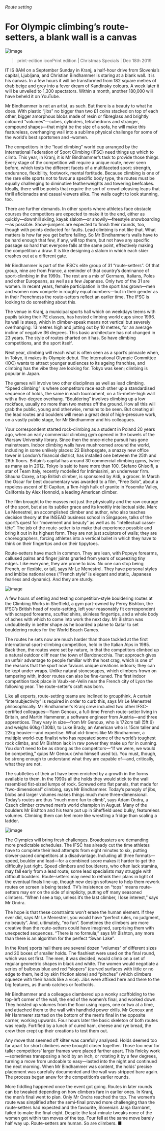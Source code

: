 ###### Route setting
# For Olympic climbing’s route-setters, a blank wall is a canvas 
![image](images/20191221_RSP001_0.jpg) 
> print-edition iconPrint edition | Christmas Specials | Dec 18th 2019 
IT IS 8AM on a September Sunday in Kranj, a half-hour drive from Slovenia’s capital, Ljubljana, and Christian Bindhammer is staring at a blank wall. It is his canvas. In a few hours it will be transformed from 182 square metres of drab beige and grey into a fever dream of Kandinsky colours. A week later it will be unveiled to 1,300 spectators. Within a month, another 180,000 will have beheld it on YouTube. 
Mr Bindhammer is not an artist, as such. But there is a beauty to what he does. With plastic “jibs” no bigger than two £1 coins stacked on top of each other, bigger amorphous blobs made of resin or fibreglass and brightly coloured “volumes”—cubes, cylinders, tetrahedrons and stranger, compound shapes—that might be the size of a sofa, he will make this featureless, overhanging wall into a sublime physical challenge for some of the world’s best sportsmen and -women. 
The competitors in the “lead climbing” world cup arranged by the International Federation of Sport Climbing (IFSC) need things up which to climb. This year, in Kranj, it is Mr Bindhammer’s task to provide those things. Every stage of the competition will require a unique route, never seen before, which tests the different facets of a multifaceted sport: strength, endurance, flexibility, footwork, mental fortitude. Because climbing is one of the rare elite sports not to favour a specific body type, the routes must be equally challenging to diminutive featherweights and towering beefcakes. Ideally, there will be points that require the sort of crowd-pleasing leaps that thrill aficionados and casual viewers alike. The walls ought to look stunning, too. 
There are further demands. In other sports where athletes face obstacle courses the competitors are expected to make it to the end, either as quickly—downhill skiing, kayak slalom—or showily—freestyle snowboarding—as possible. Show-jumpers are expected to finish their rounds, too, though with points deducted for faults. Lead climbing is not like that. What matters is how far you get before falling. So Mr Bindhammer’s walls have to be hard enough that few, if any, will top them, but not have any specific passage so hard that everyone falls at the same point, effectively making the competition a draw. It is like designing a slalom in which each skier crashes out at a different gate. 
Mr Bindhammer is part of the IFSC’s elite group of 31 “route-setters”. Of that group, nine are from France, a reminder of that country’s dominance of sport-climbing in the 1990s. The rest are a mix of Germans, Italians, Poles and other Europeans, as well as a few Japanese. Only two of the 31 are women. In recent years, female participation in the sport has grown—men and women now compete in roughly equal numbers—but in their gender as in their Frenchness the route-setters reflect an earlier time. The IFSC is looking to do something about this. 
The venue in Kranj, a municipal sports hall which on weekdays teems with pupils taking their PE classes, has hosted climbing world cups since 1996. Its wall is steep, which in climber-speak means not vertical but severely overhanging: 13 metres high and jutting out by 10 metres, for an average incline of negative 36 degrees. This basic architecture has not changed in 23 years. The style of routes charted on it has. So have climbing competitions, and the sport itself. 
Next year, climbing will reach what is often seen as a sport’s pinnacle when, in Tokyo, it makes its Olympic debut. The International Olympic Committee (IOC) wants to attract younger audiences to its ageing franchise, and climbing has the vibe they are looking for. Tokyo was keen; climbing is popular in Japan. 
The games will involve two other disciplines as well as lead climbing. “Speed climbing” is where competitors race each other up a standardised sequence of holds, the same in each tournament, on a 15-metre-high wall with a five-degree overhang. “Bouldering” involves climbing up a low rockface, usually no more than two metres off the ground. How all this will grab the public, young and otherwise, remains to be seen. But creating all the lead routes and boulders will mean a great deal of high-pressure work, on a vastly public stage, for Mr Bindhammer and his colleagues. 
Your correspondent started rock-climbing as a student in Poland 20 years ago, when an early commercial climbing gym opened in the bowels of the Warsaw University library. Since then the once-niche pursuit has gone mainstream. Indoor climbing walls have mushroomed around the world, including in some unlikely places: 22 Bishopsgate, a snazzy new office tower in London’s financial district, has installed one between the 25th and 26th floors. Britain’s capital has around 30 commercial climbing gyms, twice as many as in 2012. Tokyo is said to have more than 100. Stefano Ghisolfi, a star of Team Italy, recently modelled for Intimissimi, an underwear firm. Shauna Coxey, a top British climber, is sponsored by Aldi, a grocer. In March the Oscar for best documentary was awarded to a film, “Free Solo”, about a ropeless ascent of El Capitan, a 1km-high hulk of granite in Yosemite Valley, California by Alex Honnold, a leading American climber. 
The film brought to the masses not just the physicality and the raw courage of the sport, but also its subtler grace and its knottily intellectual side. Marc Le Menestrel, an accomplished climber and author, who also teaches decision theory at the INSEAD business school in Singapore, talks of the sport’s quest for “movement and beauty” as well as its “intellectual casse-tête”. The job of the route-setter is to make that experience possible and bring it out in its highest form. They are not just sculptors of walls; they are choreographers, forcing athletes into a vertical ballet in which they have to think on their fingertips and on their tippytoes. 
Route-setters have much in common. They are lean, with Popeye forearms, callused palms and finger joints gnarled from years of squeezing tiny edges. Like everyone, they are prone to bias. No one can stop being French, or flexible, or tall, says Mr Le Menestrel. They have personal styles and imbibe national ones (“French style” is elegant and static, Japanese fearless and dynamic). And they are sturdy. 
![image](images/20191221_RSP002_0.jpg) 
A few hours of setting and testing competition-style bouldering routes at the Climbing Works in Sheffield, a gym part-owned by Percy Bishton, the IFSC’s British head of route-setting, left your reasonably fit correspondent with scraped forearms, scuffed shins, skinless fingertips, and a whole body of aches with which to come into work the next day. Mr Bishton was undoubtedly in better shape as he boarded a plane to Qatar to set bouldering routes for the World Beach Games. 
The routes he sets now are much harder than those tackled at the first international sport-climbing competition, held in the Italian Alps in 1985. Back then, the routes were set by nature, in that the competitors climbed up a natural outdoor cliff near the town of Bardonecchia. That approach gives an unfair advantage to people familiar with the host crag, which is one of the reasons that the sport now favours unique creations indoors; they can be kept under wraps. Unlike natural stonescapes, which climbers frown on tampering with, indoor routes can also be fine-tuned. The first indoor competition took place in Vaulx-en-Velin near the French city of Lyon the following year. The route-setter’s craft was born. 
Like all experts, route-setting teams are inclined to groupthink. A certain “intersubjectivity” is required in order to curb this, says Mr Le Menestrel philosophically. Mr Bindhammer’s Kranj crew included two other IFSC-certified colleagues—Yann Genoux, a full-time French route-setter living in Britain, and Martin Hammerer, a software engineer from Austria—and three apprentices. They vary in size—from Mr Genoux, who is 172cm tall (5ft 6) and weighs 60kg (130lb), to Luke Brady, an American who is 15cm taller and 22kg heavier—and expertise. What old-timers like Mr Bindhammer, a multiple world-cup finalist who has repeated some of the world’s toughest rock climbs, and Mr Bishton lack in raw power they make up for in cunning. You don’t need to be as strong as the competitors—“If we were, we would be competing,” quips Mr Genoux (who himself used to). You must, though, be strong enough to understand what they are capable of—and, critically, what they are not. 
The subtleties of their art have been enriched by a growth in the forms available to them. In the 1990s all the holds they would stick to the wall resembled fist-sized lumps of rock. Screwed onto flat panels, that made for “two-dimensional” climbing, says Mr Bindhammer. Today’s panoply of jibs, blobs and larger volumes makes things much more three-dimensional. Today’s routes are thus “much more fun to climb”, says Adam Ondra, a Czech climber crowned men’s world champion in August. Many of the boulders Mr Bishton and his team put up in Sheffield used bulky, featureless volumes. Climbing them can feel more like wrestling a fridge than scaling a ladder. 
![image](images/20191221_RSP003_0.jpg) 
The Olympics will bring fresh challenges. Broadcasters are demanding more predictable schedules. The IFSC has already cut the time athletes have to complete their lead attempts from eight minutes to six, putting slower-paced competitors at a disadvantage. Including all three formats—speed, boulder and lead—for a combined score makes it harder to get the difficulty just right. Speed climbers and boulderers, who often lack stamina, may fall early from a lead route; some lead specialists may struggle with difficult boulders. Route-setters may need to rethink their plans in light of the eventual finals line-up, though new design software to help them rework routes on screen is being tested. TV’s insistence on “tops” means route-setters may err on the side of simplicity, putting off many seasoned climbers. “When I see a top, unless it’s the last climber, I lose interest,” says Mr Ondra. 
The hope is that these constraints won’t erase the human element. If they ever did, says Mr Le Menestrel, you would have “perfect rules, no judgment, no beauty”. And, ultimately, “no fun”. Sometimes the climbers are more creative than the route-setters could have imagined, surprising them with unexpected sequences. “There is no formula,” says Mr Bishton, any more than there is an algorithm for the perfect “Swan Lake”. 
In the Kranj sports hall there are several dozen “volumes” of different sizes and 20 boxes of smaller holds. The flashiest were used on the final round, which was set first. The men, it was decided, would climb on a set of regular geometric shapes in black and white. The women would negotiate a series of bulbous blue and red “slopers” (curved surfaces with little or no edge to them, held by skin friction alone) and “pinches” (which climbers squeeze with their hands like a vice). Jibs were affixed here and there to the big features, as thumb catches or footholds. 
Mr Bindhammer and a colleague clambered up a wonky scaffolding to the top-left corner of the wall, the end of the women’s final, and worked down. They hoisted up volumes from the floor using ropes, one or two at a time, and attached them to the wall with handheld power drills. Mr Genoux and Mr Hammerer started on the bottom of the men’s final in the opposite corner, working upwards. Four hours later the basic skeleton of both routes was ready. Fortified by a lunch of cured ham, cheese and rye bread, the crew then crept up their creations to test them out. 
Any move that seemed off kilter was carefully analysed. Holds deemed too far apart for short climbers were brought closer together. Those too near for taller competitors’ larger frames were placed farther apart. This finicky work—sometimes transposing a hold by an inch, or rotating it by a few degrees, turning a move from undoable to easy—lasted into the night and continued the next morning. When Mr Bindhammer was content, the holds’ precise placement was carefully documented and the wall was stripped bare again. The process began anew for the competition’s earlier rounds. 
More fiddling happened once the event got going. Routes in later rounds can be tweaked depending on how climbers fare in earlier ones. In Kranj, the men’s final went to plan. Only Mr Ondra reached the top. The women’s route was simplified after the semi-final proved more challenging than the route-setters had expected and the favourite, Slovenia’s Janja Garnbret, failed to make the final eight. Despite the last-minute tweaks none of the women got within ten moves of the top. Four fell at the same move barely half way up. Route-setters are human. So are climbers. ■ 

